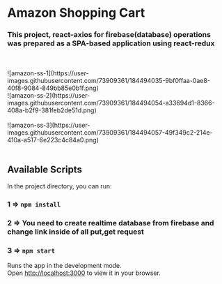# Amazon Shopping Cart 


<h3>This project, react-axios for firebase(database) operations was prepared as a SPA-based application using react-redux </h3>
 <br/>
 <br/>
![amazon-ss-1](https://user-images.githubusercontent.com/73909361/184494035-9bf0ffaa-0ae8-40f8-9084-849bb85e0b1f.png)
<br/>
![amazon-ss-2](https://user-images.githubusercontent.com/73909361/184494054-a33694d1-8366-408a-b2f9-381feb2de51d.png)
<br/>
<br/>
![amazon-ss-3](https://user-images.githubusercontent.com/73909361/184494057-49f349c2-214e-410a-a517-6e223c4c84a0.png)

<br/>
<br/>

 

## Available Scripts

In the project directory, you can run:
### 1 => `npm install`
### 2 => You need to create realtime database from firebase and change link inside of all put,get request
### 3 => `npm start`


Runs the app in the development mode.\
Open [http://localhost:3000](http://localhost:3000) to view it in your browser.

 

 
